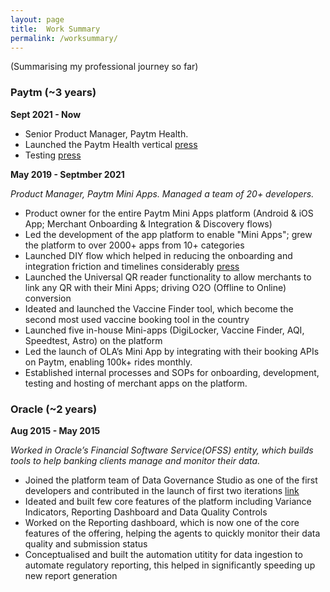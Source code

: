 ```yaml
---
layout: page
title:  Work Summary
permalink: /worksummary/
---
```

(Summarising my professional journey so far)

### Paytm (~3 years) ###

**Sept 2021 - Now**
- Senior Product Manager, Paytm Health.
- Launched the Paytm Health vertical  [press](https://twitter.com/Paytm/status/1479712862746517506)  
- Testing [press](https://www.livemint.com/technology/paytm-users-can-now-create-their-health-id-know-its-benefits-11640596211499.html)


**May 2019 - Septmber 2021**

*Product Manager, Paytm Mini Apps. Managed a team of 20+ developers.*
  - Product owner for the entire Paytm Mini Apps platform (Android & iOS App; Merchant Onboarding & Integration & Discovery flows)
  - Led the development of the app platform to enable "Mini Apps"; grew the platform to over 2000+ apps from 10+ categories
  - Launched DIY flow which helped in reducing the onboarding and integration friction and timelines considerably [press](https://www.youtube.com/watch?v=W0qN81dujfs)
  - Launched the Universal QR reader functionality to allow merchants to link any QR with their Mini Apps; driving O2O (Offline to Online) conversion
  - Ideated and launched the Vaccine Finder tool, which become the second most used vaccine booking tool in the country
  - Launched five in-house Mini-apps (DigiLocker, Vaccine Finder, AQI, Speedtest, Astro) on the platform
  - Led the launch of OLA’s Mini App by integrating with their booking APIs on Paytm, enabling 100k+ rides monthly.
  - Established internal processes and SOPs for onboarding, development, testing and hosting of merchant apps on the platform.



### Oracle (~2 years) ###

**Aug 2015 - May 2015**

*Worked in Oracle’s Financial Software Service(OFSS) entity, which builds tools to help banking clients manage and monitor their data.*
  - Joined the platform team of Data Governance Studio as one of the first developers and contributed in the launch of first two iterations [link](https://www.oracle.com/a/ocom/docs/industries/financial-services/ds-ofs-dgrr-3714726.pdf)
  - Ideated and built few core features of the platform including Variance Indicators, Reporting Dashboard and Data Quality Controls 
  - Worked on the Reporting dashboard, which is now one of the core features of the offering, helping the agents to quickly monitor their data quality and submission status
  - Conceptualised and built the automation utitity for data ingestion to automate regulatory reporting, this helped in significantly speeding up new report generation
  
